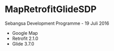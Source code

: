 # MapRetrofitGlideSDP

Sebangsa Development Programme - 19 Juli 2016
- Google Map
- Retrofit 2.1.0
- Glide 3.7.0